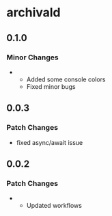 # archivald

## 0.1.0

### Minor Changes

- - Added some console colors
  - Fixed minor bugs

## 0.0.3

### Patch Changes

- fixed async/await issue

## 0.0.2

### Patch Changes

- - Updated workflows
